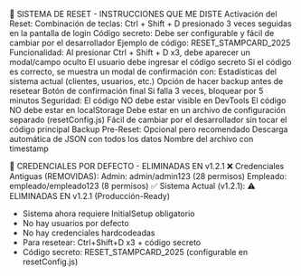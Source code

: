 🔐 SISTEMA DE RESET - INSTRUCCIONES QUE ME DISTE
Activación del Reset:
Combinación de teclas: Ctrl + Shift + D presionado 3 veces seguidas en la pantalla de login
Código secreto: Debe ser configurable y fácil de cambiar por el desarrollador
Ejemplo de código: RESET_STAMPCARD_2025
Funcionalidad:
Al presionar Ctrl + Shift + D x3, debe aparecer un modal/campo oculto
El usuario debe ingresar el código secreto
Si el código es correcto, se muestra un modal de confirmación con:
Estadísticas del sistema actual (clientes, usuarios, etc.)
Opción de hacer backup antes de resetear
Botón de confirmación final
Si falla 3 veces, bloquear por 5 minutos
Seguridad:
El código NO debe estar visible en DevTools
El código NO debe estar en localStorage
Debe estar en un archivo de configuración separado (resetConfig.js)
Fácil de cambiar por el desarrollador sin tocar el código principal
Backup Pre-Reset:
Opcional pero recomendado
Descarga automática de JSON con todos los datos
Nombre del archivo con timestamp

🔐 CREDENCIALES POR DEFECTO - ELIMINADAS EN v1.2.1
❌ Credenciales Antiguas (REMOVIDAS):
Admin: admin/admin123 (28 permisos)
Empleado: empleado/empleado123 (8 permisos)
✅ Sistema Actual (v1.2.1):
⚠️ ELIMINADAS EN v1.2.1 (Producción-Ready)
- Sistema ahora requiere InitialSetup obligatorio
- No hay usuarios por defecto
- No hay credenciales hardcodeadas
- Para resetear: Ctrl+Shift+D x3 + código secreto
- Código secreto: RESET_STAMPCARD_2025 (configurable en resetConfig.js)
